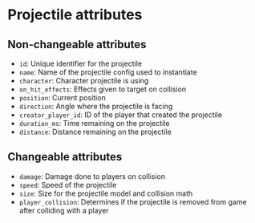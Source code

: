 # Projectile attributes

## Non-changeable attributes

- `id`: Unique identifier for the projectile
- `name`: Name of the projectile config used to instantiate
- `character`: Character projectile is using
- `on_hit_effects`: Effects given to target on collision
- `position`: Current position
- `direction`: Angle where the projectile is facing
- `creator_player_id`: ID of the player that created the projectile
- `duration_ms`: Time remaining on the projectile
- `distance`: Distance remaining on the projectile

## Changeable attributes

- `damage`: Damage done to players on collision
- `speed`: Speed of the projectile
- `size`: Size for the projectile model and collision math
- `player_collision`: Determines if the projectile is removed from game after colliding with a player
